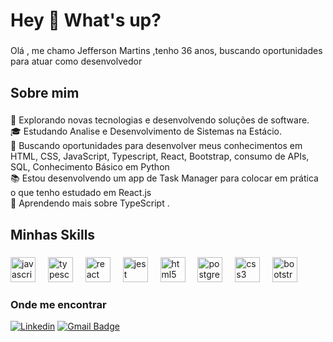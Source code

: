 

<h1 align="left">Hey 👋 What's up?</h1>

###

<p align="left">Olá , me chamo Jefferson Martins ,tenho 36 anos, buscando oportunidades para atuar como desenvolvedor</p>

###

<h2 align="left">Sobre mim</h2>

###

<p align="left">🤔 Explorando novas tecnologias e desenvolvendo soluções de software.<br>🎓 Estudando Analise e Desenvolvimento de Sistemas na Estácio.<br>🔎 Buscando oportunidades para desenvolver meus conhecimentos em HTML, CSS, JavaScript, Typescript, React, Bootstrap, consumo de APIs, SQL, Conhecimento Básico em Python<br>📚  Estou desenvolvendo um app de Task Manager  para colocar em prática o que tenho estudado em React.js<br>🌱 Aprendendo mais sobre TypeScript .</p>

###

<h2 align="left">Minhas Skills</h2>

###

<div align="left">
  <img src="https://cdn.jsdelivr.net/gh/devicons/devicon/icons/javascript/javascript-original.svg" height="40" alt="javascript logo"  />
  <img width="12" />
  <img src="https://cdn.jsdelivr.net/gh/devicons/devicon/icons/typescript/typescript-original.svg" height="40" alt="typescript logo"  />
  <img width="12" />
  <img src="https://cdn.jsdelivr.net/gh/devicons/devicon/icons/react/react-original.svg" height="40" alt="react logo"  />
  <img width="12" />
  <img src="https://cdn.jsdelivr.net/gh/devicons/devicon/icons/jest/jest-plain.svg" height="40" alt="jest logo"  />
  <img width="12" />
  <img src="https://cdn.jsdelivr.net/gh/devicons/devicon/icons/html5/html5-original.svg" height="40" alt="html5 logo"  />
  <img width="12" />
  <img src="https://cdn.jsdelivr.net/gh/devicons/devicon/icons/postgresql/postgresql-original.svg" height="40" alt="postgresql logo"  />
  <img width="12" />
  <img src="https://cdn.jsdelivr.net/gh/devicons/devicon/icons/css3/css3-original.svg" height="40" alt="css3 logo"  />
  <img width="12" />
  <img src="https://cdn.jsdelivr.net/gh/devicons/devicon/icons/bootstrap/bootstrap-original.svg" height="40" alt="bootstrap logo"  />
</div>

###

<h3>Onde me encontrar</h3>

[![Linkedin](https://img.shields.io/badge/-Jefferson-blue?style=flat-square&logo=Linkedin&logoColor=white&link=https://www.linkedin.com/in/jefferson-martins-mendes/)](https://www.linkedin.com/in/jefferson-martins-mendes/)
[![Gmail Badge](https://img.shields.io/badge/-Jefferson-006bed?style=flat-square&logo=Gmail&logoColor=white&link=mailto:jeffersonmartinsmendes@gmail.com)](mailto:jeffersonmartinsmendes@gmail.com)

<!---
jeffmmartins/jeffmmartins is a ✨ special ✨ repository because its `README.md` (this file) appears on your GitHub profile.
You can click the Preview link to take a look at your changes.
--->




